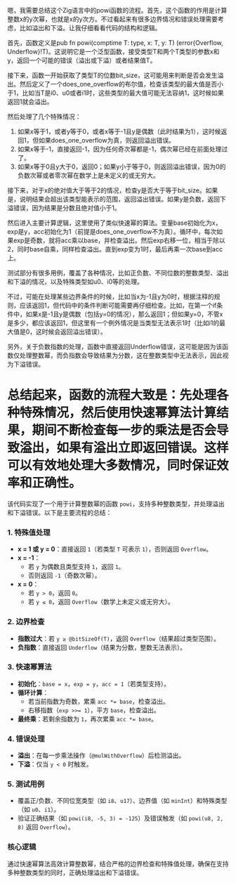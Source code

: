 嗯，我需要总结这个Zig语言中的powi函数的流程。首先，这个函数的作用是计算整数x的y次幂，也就是x的y次方。不过看起来有很多边界情况和错误处理需要考虑，比如溢出和下溢。让我仔细看看代码的结构和逻辑。

首先，函数定义是pub fn powi(comptime T: type, x: T, y: T) (error{Overflow, Underflow}!T)。这说明它是一个泛型函数，接受类型T和两个T类型的参数x和y，返回一个可能的错误（溢出或下溢）或者结果值T。

接下来，函数一开始获取了类型T的位数bit_size，这可能用来判断是否会发生溢出。然后定义了一个does_one_overflow的布尔值，检查该类型的最大值是否小于1，比如当T是i0、u0或者i1时，这些类型的最大值可能无法容纳1，这时候如果返回1就会溢出。

然后处理了几个特殊情况：
1. 如果x等于1，或者y等于0，或者x等于-1且y是偶数（此时结果为1），这时候返回1，但如果does_one_overflow为真，则返回溢出错误。
2. 如果x等于-1，直接返回-1，因为任何奇次幂都是-1，偶次幂已经在前面处理过了。
3. 如果x等于0且y大于0，返回0；如果y小于等于0，则返回溢出错误，因为0的负数次幂或者零次幂在数学上是未定义的或无穷大。

接下来，对于x的绝对值大于等于2的情况，检查y是否大于等于bit_size。如果是，说明结果会超出该类型能表示的范围，返回溢出错误。如果y是负数，返回下溢错误，因为结果是分数且绝对值小于1。

然后进入主要计算逻辑，这里使用了类似快速幂的算法。变量base初始化为x，exp是y，acc初始化为1（前提是does_one_overflow不为真）。循环中，每次如果exp是奇数，就将acc乘以base，并检查溢出。然后exp右移一位，相当于除以2，同时base自乘，同样检查溢出。直到exp变为1时，最后再乘一次base到acc上。

测试部分有很多用例，覆盖了各种情况，比如正负数、不同位数的整数类型、溢出和下溢的情况，以及特殊类型如u0、i0等的处理。

不过，可能在处理某些边界条件的时候，比如当x为-1且y为0时，根据注释的规则，应该返回1，但代码中的条件判断可能需要再仔细检查。比如，在第一个if条件中，如果x是-1且y是偶数（包括y=0的情况），那么返回1；但如果y=0，不管x是多少，都应该返回1，但这里有一个例外情况是当类型无法表示1时（比如i1的最大值是0，这时候会返回溢出错误）。

另外，关于负数指数的处理，函数中直接返回Underflow错误，这可能是因为该函数仅处理整数幂，而负指数会导致结果为分数，这在整数类型中无法表示，因此视为下溢错误。

总结起来，函数的流程大致是：先处理各种特殊情况，然后使用快速幂算法计算结果，期间不断检查每一步的乘法是否会导致溢出，如果有溢出立即返回错误。这样可以有效地处理大多数情况，同时保证效率和正确性。
================================================
该代码实现了一个用于计算整数幂的函数 `powi`，支持多种整数类型，并处理溢出和下溢错误。以下是主要流程的总结：

### 1. **特殊值处理**
   - **x = 1 或 y = 0**：直接返回 `1`（若类型 `T` 可表示 `1`），否则返回 `Overflow`。
   - **x = -1**：
     - 若 `y` 为偶数且类型支持 `1`，返回 `1`。
     - 否则返回 `-1`（奇数次幂）。
   - **x = 0**：
     - 若 `y > 0`，返回 `0`。
     - 若 `y ≤ 0`，返回 `Overflow`（数学上未定义或无穷大）。

### 2. **边界检查**
   - **指数过大**：若 `y ≥ @bitSizeOf(T)`，返回 `Overflow`（结果超过类型范围）。
   - **负指数**：直接返回 `Underflow`（结果为分数，整数无法表示）。

### 3. **快速幂算法**
   - **初始化**：`base = x`，`exp = y`，`acc = 1`（若类型支持）。
   - **循环计算**：
     - 若当前指数为奇数，累乘 `acc *= base`，检查溢出。
     - 右移指数（`exp >>= 1`），平方 `base`，检查溢出。
   - **最终乘**：若剩余指数为 `1`，再次累乘 `acc *= base`。

### 4. **错误处理**
   - **溢出**：在每一步乘法操作（`@mulWithOverflow`）后检测溢出。
   - **下溢**：仅当 `y < 0` 时触发。

### 5. **测试用例**
   - 覆盖正/负数、不同位宽类型（如 `i8`、`u17`）、边界值（如 `minInt`）和特殊类型（如 `u0`、`i1`）。
   - 验证正确结果（如 `powi(i8, -5, 3) = -125`）及错误触发（如 `powi(u8, 2, 8)` 返回 `Overflow`）。

### 核心逻辑
通过快速幂算法高效计算整数幂，结合严格的边界检查和特殊值处理，确保在支持多种整数类型的同时，正确处理溢出和下溢错误。